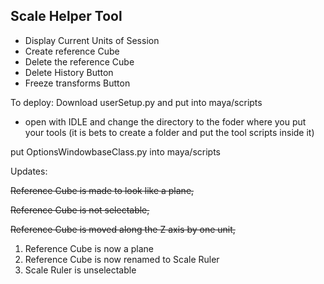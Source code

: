 <h2>Scale Helper Tool</h2>
<ul>
  <li>Display Current Units of Session</li>
  <li>Create  reference Cube</li>
  <li>Delete the reference Cube</li>
  <li>Delete History Button</li>
  <li>Freeze transforms Button</li>
</ul>
<p>To deploy:
Download userSetup.py and put into maya/scripts
  
  - open with IDLE and change the directory to the foder where you put your tools (it is bets to create a folder and put the tool scripts inside it)
  
  put OptionsWindowbaseClass.py into maya/scripts 
  
  
Updates:

~~Reference Cube is made to look like a plane,~~

~~Reference Cube is not selectable,~~

~~Reference Cube is moved along the Z axis by one unit,~~

1. Reference Cube is now a plane
2. Reference Cube is now renamed to Scale Ruler
3. Scale Ruler is unselectable
</p>
